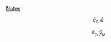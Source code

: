 [Notes](https://github.com/SpartaSci/polito)


$$\hat{c}_c, \hat{c}$$


$$\hat{x}_c, \hat{y}_u $$


